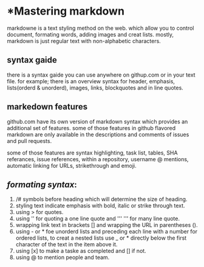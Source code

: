 # *Mastering markdown
 markdowne is a text styling method on the web. which allow you to control document, formating words, adding images and creat lists.
 mostly, markdown is just regular text with non-alphabetic characters. 
 
## **syntax gaide** 
there is a syntax gaide you can use anywhere on githup.com or in your text file. for example;
there is an overview syntax for header, emphasis, lists(orderd & unorderd), images, links, blockquotes and in line quotes. 
## **markedown features** 
github.com have its own version of markdown syntax which provides an additional set of features. some of those features in github flavored markdown 
are only available in the descriptions and comments of issues and pull requests. 

some of those features are syntax highlighting, task list, tables, SHA referances,
issue references, within a repository, username @ mentions, automatic linking for URLs,
strikethrough and emoji.

## ***formating syntax***:

1. /# symbols before heading which will determine the size of heading.
2. styling text indicate emphasis with bold, italic or strike through text. 
3. using > for quotes. 
4. using '' for quoting a one line quote and ''' ''' for many line quote. 
5. wrapping link text in brackets [] and wrapping the URL in parentheses (). 
6. using - or * foe unorderd lists and preceding each line with a number for ordered lists,
to creat a nested lists use _ or * directly below the first character of the text in the item above it. 
7. using [x] to make a taske as completed and [] if not. 
8. using @ to mention people and team. 
